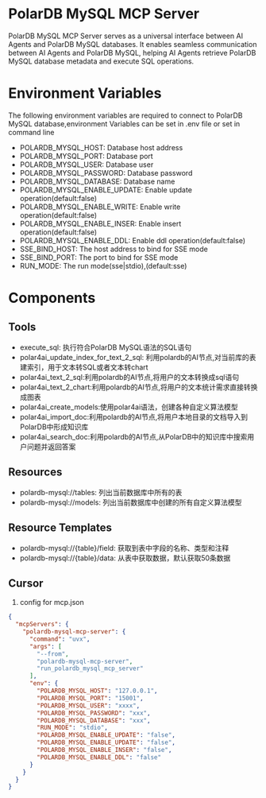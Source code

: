 PolarDB MySQL MCP Server
=======================
PolarDB MySQL MCP Server serves as a universal interface between AI Agents and PolarDB MySQL databases. It enables seamless communication between AI Agents and PolarDB MySQL, helping AI Agents retrieve PolarDB MySQL database metadata and execute SQL operations.
# Environment Variables  
  The following environment variables are required to connect to PolarDB MySQL database,environment Variables can be set in .env file  or set in command line  
* POLARDB_MYSQL_HOST: Database host address  
* POLARDB_MYSQL_PORT: Database port 
* POLARDB_MYSQL_USER: Database user  
* POLARDB_MYSQL_PASSWORD: Database password  
* POLARDB_MYSQL_DATABASE: Database name  
* POLARDB_MYSQL_ENABLE_UPDATE: Enable update operation(default:false)  
* POLARDB_MYSQL_ENABLE_WRITE:  Enable write operation(default:false)  
* POLARDB_MYSQL_ENABLE_INSER:  Enable insert operation(default:false)  
* POLARDB_MYSQL_ENABLE_DDL:  Enable ddl operation(default:false)  
* SSE_BIND_HOST: The host address to bind for SSE mode  
* SSE_BIND_PORT: The port to bind for SSE mode  
* RUN_MODE: The run mode(sse|stdio),(default:sse)  

# Components
## Tools
* execute_sql: 执行符合PolarDB MySQL语法的SQL语句
* polar4ai_update_index_for_text_2_sql: 利用polardb的AI节点,对当前库的表建索引，用于文本转SQL或者文本转chart
* polar4ai_text_2_sql:利用polardb的AI节点,将用户的文本转换成sql语句
* polar4ai_text_2_chart:利用polardb的AI节点,将用户的文本统计需求直接转换成图表
* polar4ai_create_models:使用polar4ai语法，创建各种自定义算法模型  
* polar4ai_import_doc:利用polardb的AI节点,将用户本地目录的文档导入到PolarDB中形成知识库
* polar4ai_search_doc:利用polardb的AI节点,从PolarDB中的知识库中搜索用户问题并返回答案  
## Resources
* polardb-mysql://tables: 列出当前数据库中所有的表  
* polardb-mysql://models: 列出当前数据库中创建的所有自定义算法模型   
## Resource Templates
* polardb-mysql://{table}/field: 获取到表中字段的名称、类型和注释
* polardb-mysql://{table}/data: 从表中获取数据，默认获取50条数据    
## Cursor 
1. config for mcp.json  
```json
{
  "mcpServers": {
    "polardb-mysql-mcp-server": {
      "command": "uvx",
      "args": [
        "--from",
        "polardb-mysql-mcp-server",
        "run_polardb_mysql_mcp_server"
      ],
      "env": {
        "POLARDB_MYSQL_HOST": "127.0.0.1",
        "POLARDB_MYSQL_PORT": "15001",
        "POLARDB_MYSQL_USER": "xxxx",
        "POLARDB_MYSQL_PASSWORD": "xxx",
        "POLARDB_MYSQL_DATABASE": "xxx",
        "RUN_MODE": "stdio",
        "POLARDB_MYSQL_ENABLE_UPDATE": "false",
        "POLARDB_MYSQL_ENABLE_UPDATE": "false",
        "POLARDB_MYSQL_ENABLE_INSER": "false",
        "POLARDB_MYSQL_ENABLE_DDL": "false"
      }
    }
  }
}
```
